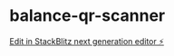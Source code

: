 # balance-qr-scanner

[Edit in StackBlitz next generation editor ⚡️](https://stackblitz.com/~/github.com/Ayuob/balance-qr-scanner)